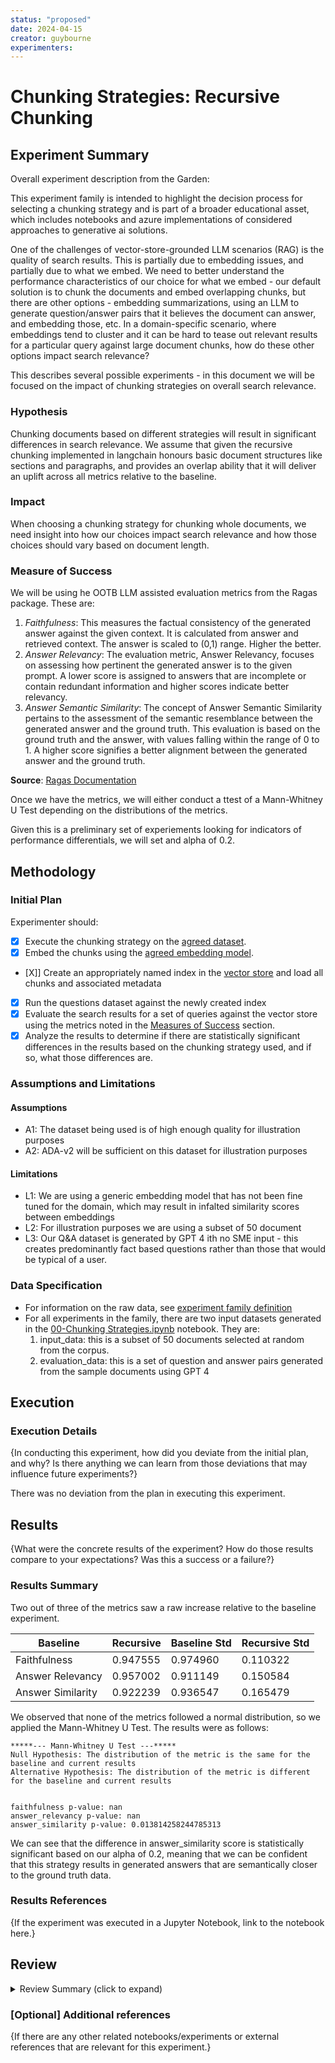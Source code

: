 ```yaml
---
status: "proposed"
date: 2024-04-15
creator: guybourne
experimenters: 
---
```


# Chunking Strategies: Recursive Chunking

## Experiment Summary

Overall experiment description from the Garden:

This experiment family is intended to highlight the decision process for selecting a chunking strategy and is part of a broader educational asset, which includes notebooks and azure implementations of considered approaches to generative ai solutions. 

One of the challenges of vector-store-grounded LLM scenarios (RAG) is the quality of search results. This is partially due to embedding issues, and partially due to what we embed. We need to better understand the performance characteristics of our choice for what we embed - our default solution is to chunk the documents and embed overlapping chunks, but there are other options - embedding summarizations, using an LLM to generate question/answer pairs that it believes the document can answer, and embedding those, etc. In a domain-specific scenario, where embeddings tend to cluster and it can be hard to tease out relevant results for a particular query against large document chunks, how do these other options impact search relevance?

This describes several possible experiments - in this document we will be focused on the impact of chunking strategies on overall search relevance.

### Hypothesis
<!-- Creator should fill this in -->

Chunking documents based on different strategies will result in significant differences in search relevance. We assume that given the recursive chunking implemented in langchain honours basic document structures like sections and paragraphs, and provides an overlap ability that it will deliver an uplift across all metrics relative to the baseline.

### Impact
<!-- Creator should fill this in -->

When choosing a chunking strategy for chunking whole documents, we need insight into how our choices impact search relevance and how those choices should vary based on document length.

### Measure of Success
<!-- Creator should fill this in -->

We will be using he OOTB LLM assisted evaluation metrics from the Ragas package. These are:

1. *Faithfulness*: This measures the factual consistency of the generated answer against the given context. It is calculated from answer and retrieved context. The answer is scaled to (0,1) range. Higher the better.
2. *Answer Relevancy*: The evaluation metric, Answer Relevancy, focuses on assessing how pertinent the generated answer is to the given prompt. A lower score is assigned to answers that are incomplete or contain redundant information and higher scores indicate better relevancy.
3. *Answer Semantic Similarity*: The concept of Answer Semantic Similarity pertains to the assessment of the semantic resemblance between the generated answer and the ground truth. This evaluation is based on the ground truth and the answer, with values falling within the range of 0 to 1. A higher score signifies a better alignment between the generated answer and the ground truth.

**Source**: [Ragas Documentation](https://docs.ragas.io/en/stable/concepts/metrics/index.html#ragas-metrics)

Once we have the metrics, we will either conduct a ttest of a Mann-Whitney U Test depending on the distributions of the metrics. 

Given this is a preliminary set of experiements looking for indicators of performance differentials, we will set and alpha of 0.2.

## Methodology

### Initial Plan
<!-- Creator should fill this in -->

Experimenter should:
- [X] Execute the chunking strategy on the [agreed dataset](adrs/ADR%20-%20Data.md).
- [X] Embed the chunks using the [agreed embedding model](adrs/ADR%20-%20Embedding%20Model.md).
- [X]] Create an appropriately named index in the [vector store](adrs/ADR%20-%20Vectorstore.md) and load all chunks and associated metadata 
- [X] Run the questions dataset against the newly created index 
- [X] Evaluate the search results for a set of queries against the vector store using the metrics noted in the [Measures of Success](#measure-of-success) section.
- [X] Analyze the results to determine if there are statistically significant differences in the results based on the chunking strategy used, and if so, what those differences are.

### Assumptions and Limitations

#### Assumptions

- A1: The dataset being used is of high enough quality for illustration purposes
- A2: ADA-v2 will be sufficient on this dataset for illustration purposes

#### Limitations

- L1: We are using a generic embedding model that has not been fine tuned for the domain, which may result in infalted similarity scores between embeddings 
- L2: For illustration purposes we are using a subset of 50 document
- L3: Our Q&A dataset is generated by GPT 4 ith no SME input - this creates predominantly fact based questions rather than those that would be typical of a user.

### Data Specification

- For information on the raw data, see [experiment family definition](./00-chunking-strategies-family.md)
- For all experiments in the family, there are two input datasets generated in the [00-Chunking Strategies.ipynb](../00-Chunking%20Strategies.ipynb) notebook. They are:
    1. input_data: this is a subset of 50 documents selected at random from the corpus. 
    2. evaluation_data: this is a set of question and answer pairs generated from the sample documents using GPT 4

## Execution 

### Execution Details
<!-- Experimenter should fill this in -->

{In conducting this experiment, how did you deviate from the initial plan, and why? Is there anything we can learn from those deviations that may influence future experiments?}

There was no deviation from the plan in executing this experiment.

## Results
<!-- Experimenter should fill this in -->

{What were the concrete results of the experiment? How do those results compare to your expectations? Was this a success or a failure?}

### Results Summary

Two out of three of the metrics saw a raw increase relative to the baseline experiment.

|Baseline	|Recursive	|Baseline Std|	Recursive Std|
|---------|--------|---------|--------|
|Faithfulness|	0.947555|	0.974960|	0.110322|	0.123614|
|Answer Relevancy|	0.957002|	0.911149|	0.150584|	0.210866|
|Answer Similarity|	0.922239|	0.936547|	0.165479|	0.059085|

We observed that none of the metrics followed a normal distribution, so we applied the Mann-Whitney U Test. The results were as follows:

```
*****--- Mann-Whitney U Test ---*****
Null Hypothesis: The distribution of the metric is the same for the baseline and current results
Alternative Hypothesis: The distribution of the metric is different for the baseline and current results


faithfulness p-value: nan
answer_relevancy p-value: nan
answer_similarity p-value: 0.013814258244785313
```

We can see that the difference in answer_similarity score is statistically significant based on our alpha of 0.2, meaning that we can be confident that this strategy results in generated answers that are semantically closer to the ground truth data.  

### Results References
<!-- Experimenter should fill this in -->

{If the experiment was executed in a Jupyter Notebook, link to the notebook here.}

## Review
<details><summary>Review Summary (click to expand)</summary>
What were the key takeaways from the review process? Were there any significant issues raised during review that need to be addressed?
</details>

### [Optional] Additional references
<!-- Experimenter should fill this in -->

{If there are any other related notebooks/experiments or external references that are relevant for this experiment.}